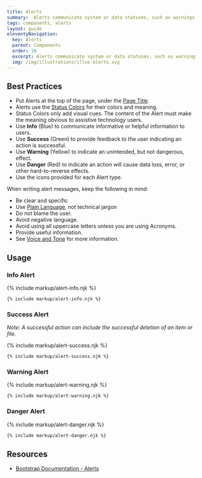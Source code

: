 ```yaml
---
title: Alerts
summary:  Alerts communicate system or data statuses, such as warnings, to users.
tags: components, alerts
layout: guide
eleventyNavigation:
  key: Alerts
  parent: Components
  order: 10
  excerpt: Alerts communicate system or data statuses, such as warnings, to users.
  img: /img/illustrations/illus-alerts.svg
---
```


## Best Practices

- Put Alerts at the top of the page, under the [Page Title](/components/page-title/).
- Alerts use the [Status Colors](/foundation/status-colors/) for their colors and meaning.
- Status Colors only add visual cues. The content of the Alert must make the meaning obvious to assistive technology users.
- Use **Info** (Blue) to communicate informative or helpful information to users.
- Use **Success** (Green) to provide feedback to the user indicating an action is successful.
- Use **Warning** (Yellow) to indicate an unintended, but not dangerous, effect.   
- Use **Danger** (Red) to indicate an action will cause data loss, error, or other hard-to-reverse effects.
- Use the icons provided for each Alert type.

When writing alert messages, keep the following in mind:

- Be clear and specific
- Use <a href="https://plainlanguage.gov/" target="_blank">Plain Language</a>, not technical jargon
- Do not blame the user.
- Avoid negative language.
- Avoid using all uppercase letters unless you are using Acronyms.
- Provide useful information.
- See [Voice and Tone](/foundation/voice-and-tone/) for more information.


## Usage

### Info Alert

{% include markup/alert-info.njk %}

``` html
{% include markup/alert-info.njk %}
```

### Success Alert

_Note: A successful action can include the successful deletion of an item or file._

{% include markup/alert-success.njk %}

``` html
{% include markup/alert-success.njk %}
```

### Warning Alert

{% include markup/alert-warning.njk %}

``` html
{% include markup/alert-warning.njk %}
```

### Danger Alert

{% include markup/alert-danger.njk %}

``` html
{% include markup/alert-danger.njk %}
```

## Resources
* <a href="https://getbootstrap.com/docs/4.5/components/alerts/" target="_blank">Bootstrap Documentation - Alerts</a>
